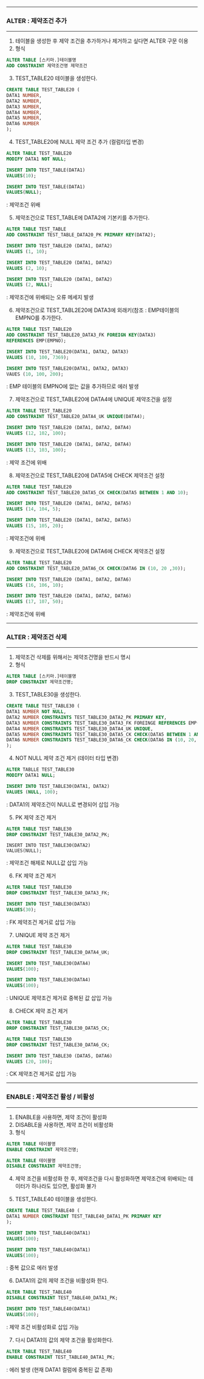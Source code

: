 -----
### ALTER : 제약조건 추가
-----
1. 테이블을 생성한 후 제약 조건을 추가하거나 제거하고 싶다면 ALTER 구문 이용
2. 형식
```sql
ALTER TABLE [스키마.]테이블명
ADD CONSTRAINT 제약조건명 제약조건
```

3. TEST_TABLE20 테이블을 생성한다.
```sql
CREATE TABLE TEST_TABLE20 (
DATA1 NUMBER,
DATA2 NUMBER,
DATA3 NUMBER,
DATA4 NUMBER,
DATA5 NUMBER,
DATA6 NUMBER
);
```

4. TEST_TABLE20에 NULL 제약 조건 추가 (컬럼타입 변경)
```sql
ALTER TABLE TEST_TABLE20
MODIFY DATA1 NOT NULL;
```

```sql
INSERT INTO TEST_TABLE(DATA1)
VALUES(10);
```

```sql
INSERT INTO TEST_TABLE(DATA1)
VALUES(NULL);
```
  : 제약조건 위배

5. 제약조건으로 TEST_TABLE에 DATA2에 기본키를 추가한다.
```sql
ALTER TABLE TEST_TABLE
ADD CONSTRAINT TEST_TABLE_DATA20_PK PRIMARY KEY(DATA2);
```

```sql
INSERT INTO TEST_TABLE20 (DATA1, DATA2)
VALUES (1, 10);
```
```sql
INSERT INTO TEST_TABLE20 (DATA1, DATA2)
VALUES (2, 10);

INSERT INTO TEST_TABLE20 (DATA1, DATA2)
VALUES (2, NULL);
```
  : 제약조건에 위배되는 오류 메세지 발생

6. 제약조건으로 TEST_TABL2E20에 DATA3에 외래키(참조 : EMP테이블의 EMPNO를 추가한다.
```sql
ALTER TABLE TEST_TABLE20
ADD CONSTRAINT TEST_TABLE20_DATA3_FK FOREIGN KEY(DATA3)
REFERENCES EMP(EMPNO);
```

```sql
INSERT INTO TEST_TABLE20(DATA1, DATA2, DATA3)
VALUES (10, 100, 7369);
```
```sql
INSERT INTO TEST_TABLE20(DATA1, DATA2, DATA3)
VAUES (10, 100, 200);
```
: EMP 테이블의 EMPNO에 없는 값을 추가하므로 에러 발생

7. 제약조건으로 TEST_TABLE20에 DATA4에 UNIQUE 제약조건을 설정
```sql
ALTER TABLE TEST_TABLE20
ADD CONSTRAINT TEST_TABLE20_DATA4_UK UNIQUE(DATA4);
```

```sql
INSERT INTO TEST_TABLE20 (DATA1, DATA2, DATA4)
VALUES (12, 102, 100);
```

```sql
INSERT INTO TEST_TABLE20 (DATA1, DATA2, DATA4)
VALUES (13, 103, 100);
```
: 제약 조건에 위배

8. 제약조건으로 TEST_TABLE20에 DATA5에 CHECK 제약조건 설정
```sql
ALTER TABLE TEST_TABLE20
ADD CONSTRAINT TEST_TABLE20_DATA5_CK CHECK(DATA5 BETWEEN 1 AND 10);
```

```sql
INSERT INTO TEST_TABLE20 (DATA1, DATA2, DATA5)
VALUES (14, 104, 5);
```

```sql
INSERT INTO TEST_TABLE20 (DATA1, DATA2, DATA5)
VALUES (15, 105, 20);
```
: 제약조건에 위배

9. 제약조건으로 TEST_TABLE20에 DATA6에 CHECK 제약조건 설정
```sql
ALTER TABLE TEST_TABLE20
ADD CONSTRAINT TEST_TABLE20_DATA6_CK CHECK(DATA6 IN (10, 20 ,30));
```

```sql
INSERT INTO TEST_TABLE20 (DATA1, DATA2, DATA6)
VALUES (16, 106, 10);
```

```sql
INSERT INTO TEST_TABLE20 (DATA1, DATA2, DATA6)
VALUES (17, 107, 50);
```
: 제약조건에 위배

-----
### ALTER : 제약조건 삭제
-----
1. 제약조건 삭제를 위해서는 제약조건명을 반드시 명시
2. 형식
```sql
ALTER TABLE [스키마.]테이블명
DROP CONSTRAINT 제약조건명;
```

3. TEST_TABLE30을 생성한다.
```sql
CREATE TABLE TEST_TABLE30 (
DATA1 NUMBER NOT NULL,
DATA2 NUMBER CONSTRAINTS TEST_TABLE30_DATA2_PK PRIMARY KEY,
DATA3 NUMBER CONSTRAINTS TEST_TABLE30_DATA3_FK FOREINGE REFERENCES EMP(EMPNO),
DATA4 NUMBER CONSTRAINTS TEST_TABLE30_DATA4_UK UNIQUE,
DATA5 NUMBER CONSTRAINTS TEST_TABLE30_DATA5_CK CHECK(DATA5 BETWEEN 1 AND 10),
DATA6 NUMBER CONSTRAINTS TEST_TABLE30_DATA6_CK CHECK(DATA6 IN (10, 20, 30))
);
```

4. NOT NULL 제약 조건 제거 (데이터 타입 변경)
```sql
ALTER TABLLE TEST_TABLE30
MODIFY DATA1 NULL;
```

```sql
INSERT INTO TEST_TABLE30(DATA1, DATA2)
VALUES (NULL, 100);
```
: DATA1의 제약조건이 NULL로 변경되어 삽입 가능

5. PK 제약 조건 제거
```sql
ALTER TABLE TEST_TABLE30
DROP CONSTRAINT TEST_TABLE30_DATA2_PK;
```

```
INSERT INTO TEST_TABLE30(DATA2)
VALUES(NULL);
```
: 제약조건 해제로 NULL값 삽입 가능

6. FK 제약 조건 제거
```sql
ALTER TABLE TEST_TABLE30
DROP CONSTRAINT TEST_TABLE30_DATA3_FK;
```

```sql
INSERT INTO TEST_TABLE30(DATA3)
VALUES(30);
```
: FK 제약조건 제거로 삽입 가능

7. UNIQUE 제약 조건 제거
```sql
ALTER TABLE TEST_TABLE30
DROP CONSTRAINT TEST_TABLE30_DATA4_UK;
```

```sql
INSERT INTO TEST_TABLE30(DATA4)
VALUES(100);
```
```sql
INSERT INTO TEST_TABLE30(DATA4)
VALUES(100);
```
: UNIQUE 제약조건 제거로 중복된 값 삽입 가능

8. CHECK 제약 조건 제거
```sql
ALTER TABLE TEST_TABLE30
DROP CONSTRAINT TEST_TABLE30_DATA5_CK;

ALTER TABLE TEST_TABLE30
DROP CONSTRAINT TEST_TABLE30_DATA6_CK;
```

```sql
INSERT INTO TEST_TABLE30 (DATA5, DATA6)
VALUES (20, 100);
```
: CK 제약조건 제거로 삽입 가능

-----
### ENABLE : 제약조건 활성 / 비활성
-----
1. ENABLE을 사용하면, 제약 조건이 활성화
2. DISABLE을 사용하면, 제약 조건이 비활성화
3. 형식
```sql
ALTER TABLE 테이블명
ENABLE CONSTRAINT 제약조건명;

ALTER TABLE 테이블명
DISABLE CONSTRAINT 제약조건명;
```

4. 제약 조건을 비활성화 한 후, 제약조건을 다시 활성화하면 제약조건에 위배되는 데이터가 하나라도 있으면, 활성화 불가

5. TEST_TABLE40 테이블을 생성한다.
```sql
CREATE TABLE TEST_TABLE40 (
DATA1 NUMBER CONSTRAINT TEST_TABLE40_DATA1_PK PRIMARY KEY
);
```

```sql
INSERT INTO TEST_TABLE40(DATA1)
VALUES(100);
```

```sql
INSERT INTO TEST_TABLE40(DATA1)
VALUES(100);
```
 : 중복 값으로 에러 발생

6. DATA1의 값의 제약 조건을 비활성화 한다.
```sql
ALTER TABLE TEST_TABLE40
DISABLE CONSTRAINT TEST_TABLE40_DATA1_PK;
```

```sql
INSERT INTO TEST_TABLE40(DATA1)
VALUES(100);
```
: 제약 조건 비활성화로 삽입 가능

7. 다시 DATA1의 값의 제약 조건을 활성화한다.
```sql
ALTER TABLE TEST_TABLE40
ENABLE CONSTRAINT TEST_TABLE40_DATA1_PK;
```
: 에러 발생 (현재 DATA1 컬럼에 중복된 값 존재)
